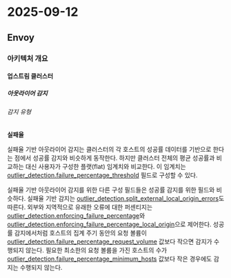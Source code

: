 # 2025-09-12

## Envoy

### 아키텍처 개요

#### 업스트림 클러스터

##### 아웃라이어 감지

###### 감지 유형

**실패율**

실패율 기반 아웃라이어 감지는 클러스터의 각 호스트의 성공률 데이터를 기반으로 한다는 점에서 성공률 감지와 비슷하게 동작한다. 하지만 클러스터 전체의 평균 성공률과 비교하는 대신 사용자가 구성한 플랫(flat) 임계치와 비교한다. 이 임계치는 [outlier_detection.failure_percentage_threshold][api-clusters-outlier-detection-failure-percentage-threshold] 필드로 구성할 수 있다.

실패율 기반 아웃라이어 감지를 위한 다른 구성 필드들은 성공률 감지를 위한 필드와 비슷하다. 실패율 기반 감지는 [outlier_detection.split_external_local_origin_errors][api-clusters-outlier-detection-split-external-local-origin-errors]도 따른다. 외부와 지역적으로 유래한 오류에 대한 퍼센티지는 [outlier_detection.enforcing_failure_percentage][api-clusters-outlier-detection-enforcing-failure-percentage]와 [outlier_detection.enforcing_failure_percentage_local_origin][api-clusters-outlier-detection-enforcing-failure-percentage-local-origin]으로 제어한다. 성공률 감지에서처럼 호스트의 집계 주기 동안의 요청 볼륨이 [outlier_detection.failure_percentage_request_volume][api-clusters-outlier-detection-failure-percentage-request-volume] 값보다 작으면 감지가 수행되지 않는다. 필요한 최소한의 요청 볼륨을 가진 호스트의 수가 [outlier_detection.failure_percentage_minimum_hosts][api-clusters-outlier-detection-failure-percentage-minimum-hosts] 값보다 작은 경우에도 감지는 수행되지 않는다.

[api-clusters-outlier-detection-failure-percentage-threshold]: https://www.envoyproxy.io/docs/envoy/latest/api-v3/config/cluster/v3/outlier_detection.proto#envoy-v3-api-field-config-cluster-v3-outlierdetection-failure-percentage-threshold
[api-clusters-outlier-detection-split-external-local-origin-errors]: https://www.envoyproxy.io/docs/envoy/latest/api-v3/config/cluster/v3/outlier_detection.proto#envoy-v3-api-field-config-cluster-v3-outlierdetection-split-external-local-origin-errors
[api-clusters-outlier-detection-enforcing-failure-percentage]: https://www.envoyproxy.io/docs/envoy/latest/api-v3/config/cluster/v3/outlier_detection.proto#envoy-v3-api-field-config-cluster-v3-outlierdetection-enforcing-failure-percentage
[api-clusters-outlier-detection-enforcing-failure-percentage-local-origin]: https://www.envoyproxy.io/docs/envoy/latest/api-v3/config/cluster/v3/outlier_detection.proto#envoy-v3-api-field-config-cluster-v3-outlierdetection-enforcing-failure-percentage-local-origin
[api-clusters-outlier-detection-failure-percentage-request-volume]: https://www.envoyproxy.io/docs/envoy/latest/api-v3/config/cluster/v3/outlier_detection.proto#envoy-v3-api-field-config-cluster-v3-outlierdetection-failure-percentage-request-volume
[api-clusters-outlier-detection-failure-percentage-minimum-hosts]: https://www.envoyproxy.io/docs/envoy/latest/api-v3/config/cluster/v3/outlier_detection.proto#envoy-v3-api-field-config-cluster-v3-outlierdetection-failure-percentage-minimum-hosts
